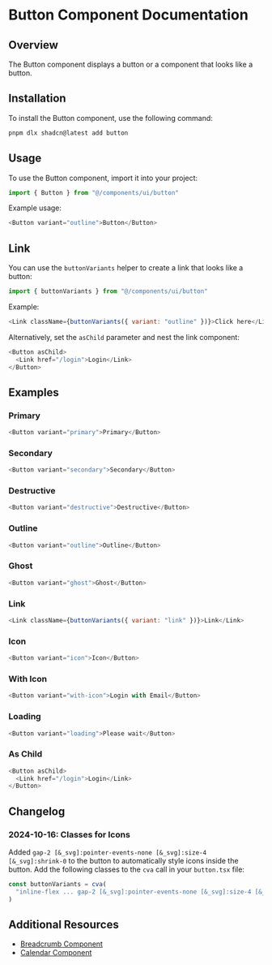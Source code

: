 # Button Component Documentation

## Overview
The Button component displays a button or a component that looks like a button.

## Installation
To install the Button component, use the following command:

```bash
pnpm dlx shadcn@latest add button
```

## Usage
To use the Button component, import it into your project:

```javascript
import { Button } from "@/components/ui/button"
```

Example usage:

```javascript
<Button variant="outline">Button</Button>
```

## Link
You can use the `buttonVariants` helper to create a link that looks like a button:

```javascript
import { buttonVariants } from "@/components/ui/button"
```

Example:

```javascript
<Link className={buttonVariants({ variant: "outline" })}>Click here</Link>
```

Alternatively, set the `asChild` parameter and nest the link component:

```javascript
<Button asChild>
  <Link href="/login">Login</Link>
</Button>
```

## Examples

### Primary
```javascript
<Button variant="primary">Primary</Button>
```

### Secondary
```javascript
<Button variant="secondary">Secondary</Button>
```

### Destructive
```javascript
<Button variant="destructive">Destructive</Button>
```

### Outline
```javascript
<Button variant="outline">Outline</Button>
```

### Ghost
```javascript
<Button variant="ghost">Ghost</Button>
```

### Link
```javascript
<Link className={buttonVariants({ variant: "link" })}>Link</Link>
```

### Icon
```javascript
<Button variant="icon">Icon</Button>
```

### With Icon
```javascript
<Button variant="with-icon">Login with Email</Button>
```

### Loading
```javascript
<Button variant="loading">Please wait</Button>
```

### As Child
```javascript
<Button asChild>
  <Link href="/login">Login</Link>
</Button>
```

## Changelog

### 2024-10-16: Classes for Icons
Added `gap-2 [&_svg]:pointer-events-none [&_svg]:size-4 [&_svg]:shrink-0` to the button to automatically style icons inside the button. Add the following classes to the `cva` call in your `button.tsx` file:

```javascript
const buttonVariants = cva(
  "inline-flex ... gap-2 [&_svg]:pointer-events-none [&_svg]:size-4 [&_svg]:shrink-0"
)
```

## Additional Resources
- [Breadcrumb Component](/docs/components/breadcrumb)
- [Calendar Component](/docs/components/calendar)